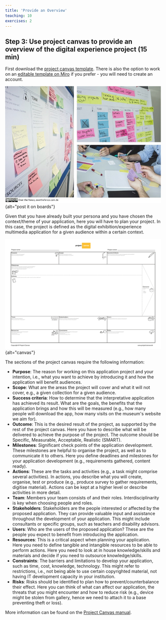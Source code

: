 ```yaml
---
title: 'Provide an Overview'
teaching: 10
exercises: 2
---
```


## Step 3: Use project canvas to provide an overview of the digital experience project (15 min)


First download the [project canvas template](files/project-canvas.pdf). There is also the option to work on an [editable template on Miro](https://miro.com/templates/project-canvas-2/) if you prefer - you will need to create an account.

![Project Canvas Anwendungsbeispiele &copy; by overthefence.com.de under CC BY-NC-SA 4.0 DEED from [Wikimedia Commons](https://commons.wikimedia.org/wiki/File:Project_Canvas_Beispiele.jpg)](fig/postits.jpg){alt="post it on boards"}

Given that you have already built your persona and you have chosen the context/theme of your application, here you will have to plan your project. In this case, the project is defined as the digital exhibition/experience multimedia application for a given audience within a certain context. 

![Project canvas by Project Canvas Creators under CC BY-NC-SA 4.0 DEED from [Project Canvas website](https://www.projectcanvas.dk/)](fig/canvas.png){alt="canvas"} 


The sections of the project canvas require the following information:

-	**Purpose**: The reason for working on this application project and your intention, i.e., what you want to achieve by introducing it and how the application will benefit audiences.
-	**Scope**: What are the areas the project will cover and what it will not cover, e.g., a given collection for a given audience.
-	**Success criteria**: How to determine that the interpretative application has achieved its result. What are the goals, the benefits that the application brings and how this will be measured (e.g., how many people will download the app, how many visits on the museum's website we aim for).
-	**Outcome**: This is the desired result of the project, as supported by the rest of the project canvas. Here you have to describe what will be delivered to achieve the purpose of the project. The outcome should be Specific, Measurable, Acceptable, Realistic (SMART). 
-	**Milestones**: Significant check points of the application development. These milestones are helpful to organise the project, as well as to communicate it to others. Here you define deadlines and milestones for your application development (e.g., requirements gathered, content ready).
-	**Actions**: These are the tasks and activities (e.g., a task might comprise several activities). In actions, you describe what you will create, organise, test or produce (e.g., produce survey to gather requirements, digitise material). Actions can be kept at a higher level or describe activities in more detail.
-	**Team**: Members your team consists of and their roles. Interdisciplinarity is key when choosing people and roles.
-	**Stakeholders**: Stakeholders are the people interested or affected by the proposed application. They can provide valuable input and assistance throughout the development of your application. This might include consultants or specific groups, such as teachers and disability advisors.
-	**Users**: Who are the users of the proposed application? These are the people you expect to benefit from introducing the application.
-	**Resources**: This is a critical aspect when planning your application. Here you need to define tangible and intangible resources to be able to perform actions. Here you need to look at in house knowledge/skills and materials and decide if you need to outsource knowledge/skills.
-	**Constraints**: The barriers and limitations to develop your application, such as time, cost, knowledge, technology. This might refer to restrictions, i.e., not being able to use certain copyrighted material, not having IT development capacity in your institution. 
-	**Risks**: Risks should be identified to plan how to prevent/counterbalance their effect.  Here you can think of what can affect our application, the threats that you might encounter and how to reduce risk (e.g., device might be stolen from gallery, hence we need to attach it to a base preventing theft or loss).

More information can be found on the [Project Canvas manual](https://www.projectcanvas.dk/project-canvas-manual.pdf).

